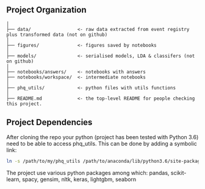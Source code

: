 Project Organization
------------

    │
    ├── data/                 <- raw data extracted from event registry plus transformed data (not on github)
    │
    ├── figures/              <- figures saved by notebooks
    │
    ├── models/               <- serialised models, LDA & classifers (not on github)
    │                         
    ├── notebooks/answers/    <- notebooks with answers
    ├── notebooks/workspace/  <- intermediate notebooks
    │
    ├── phq_utils/            <- python files with utils functions
    │
    ├── README.md             <- the top-level README for people checking this project.



Project Dependencies
------------

After cloning the repo your python (project has been tested with Python 3.6) need to be able to access phq_utils. This can be done by adding a symbolic link:

```bash
ln -s /path/to/my/phq_utils /path/to/anaconda/lib/python3.6/site-packages/
```

The project use various python packages among which: pandas, scikit-learn, spacy, gensim, nltk, keras, lightgbm, seaborn
    


